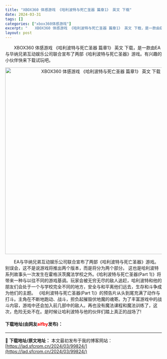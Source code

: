 ```yaml
---
title: "XBOX360 体感游戏 《哈利波特与死亡圣器 篇章1》 英文 下载"
date: 2024-03-31
tags: []
categories: ["xbox360体感游戏"]
excerpt: "　　XBOX360 体感游戏 《哈利波特与死亡圣器 篇章1》 英文 下载，是一款由EA与华纳兄弟互动娱乐公司联合宣布了两部《哈利波特与死亡圣器》游戏。有兴趣的小伙伴快来下载试玩吧。 　　EA与华纳兄弟互动娱乐公司联合宣布了两部《哈利波特与死亡圣器》游戏。别误会，这不是说游戏将推出两个版本，而是将分为&hellip;"
layout: post
---
```


 <p>　　XBOX360 体感游戏 《哈利波特与死亡圣器 篇章1》 英文 下载，是一款由EA与华纳兄弟互动娱乐公司联合宣布了两部《哈利波特与死亡圣器》游戏。有兴趣的小伙伴快来下载试玩吧。</p> <p align="center"><img align="" border="0" src="https://lad.sfcrom.cn/wp-content/uploads/2024/03/20240331_660953d005229.jpg" width="600" alt="XBOX360 体感游戏 《哈利波特与死亡圣器 篇章1》 英文 下载" /></p> <p>　　EA与华纳兄弟互动娱乐公司联合宣布了两部《哈利波特与死亡圣器》游戏。别误会，这不是说游戏将推出两个版本，而是将分为两个部分。 这也是哈利波特系列故事头一次发生在霍格沃茨魔法学校之外。《哈利波特与死亡圣器(Part 1)》将带来一种与以往不同的游戏基调。玩家会被无穷无尽的敌人追赶，哈利波特和他的朋友们会处于一个与学校完全不同的地方，安全与和平离他们远去，生存和斗争成为他们的主题。 《哈利波特与死亡圣器(Part 1)》的预告片从头到尾充满了动作与打斗。主角在不断地跑动、战斗，担负起摧毁伏地魔的魂寄。为了丰富游戏中的战斗内容，游戏中还会加入前几部中的敌人。再也没有魔法课程和魔法训练了，这次，危险无处不在。是时候让哈利波特与他的伙伴们踏上真正的战场了!</p> <p><h4>下载地址(由网友<font color="red">aifby</font>发布)：</h4></p> 

---
📖 **下载地址/原文地址：** 本文最初发布于我的博客网站：[https://lad.sfcrom.cn/2024/03/99824/](https://lad.sfcrom.cn/2024/03/99824/)
